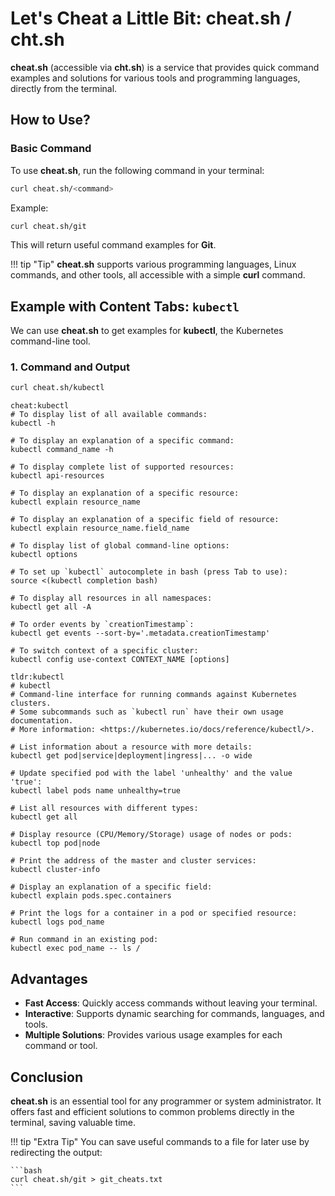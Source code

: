 
# Let's Cheat a Little Bit: cheat.sh / cht.sh

**cheat.sh** (accessible via **cht.sh**) is a service that provides quick command examples and solutions for various tools and programming languages, directly from the terminal.

## How to Use?

### Basic Command

To use **cheat.sh**, run the following command in your terminal:

```bash
curl cheat.sh/<command>
```

Example:

```bash
curl cheat.sh/git
```

This will return useful command examples for **Git**.

!!! tip "Tip"
    **cheat.sh** supports various programming languages, Linux commands, and other tools, all accessible with a simple **curl** command.

## Example with Content Tabs: `kubectl`

We can use **cheat.sh** to get examples for **kubectl**, the Kubernetes command-line tool.

### 1. **Command and Output**

<tabs>
<tab title="Command">

```bash
curl cheat.sh/kubectl
```

</tab>
<tab title="Result">

```
cheat:kubectl 
# To display list of all available commands:
kubectl -h

# To display an explanation of a specific command:
kubectl command_name -h

# To display complete list of supported resources:
kubectl api-resources

# To display an explanation of a specific resource:
kubectl explain resource_name

# To display an explanation of a specific field of resource:
kubectl explain resource_name.field_name

# To display list of global command-line options:
kubectl options

# To set up `kubectl` autocomplete in bash (press Tab to use):
source <(kubectl completion bash)

# To display all resources in all namespaces:
kubectl get all -A

# To order events by `creationTimestamp`:
kubectl get events --sort-by='.metadata.creationTimestamp'

# To switch context of a specific cluster:
kubectl config use-context CONTEXT_NAME [options]

tldr:kubectl 
# kubectl
# Command-line interface for running commands against Kubernetes clusters.
# Some subcommands such as `kubectl run` have their own usage documentation.
# More information: <https://kubernetes.io/docs/reference/kubectl/>.

# List information about a resource with more details:
kubectl get pod|service|deployment|ingress|... -o wide

# Update specified pod with the label 'unhealthy' and the value 'true':
kubectl label pods name unhealthy=true

# List all resources with different types:
kubectl get all

# Display resource (CPU/Memory/Storage) usage of nodes or pods:
kubectl top pod|node

# Print the address of the master and cluster services:
kubectl cluster-info

# Display an explanation of a specific field:
kubectl explain pods.spec.containers

# Print the logs for a container in a pod or specified resource:
kubectl logs pod_name

# Run command in an existing pod:
kubectl exec pod_name -- ls /
```

</tab>
</tabs>

## Advantages

- **Fast Access**: Quickly access commands without leaving your terminal.
- **Interactive**: Supports dynamic searching for commands, languages, and tools.
- **Multiple Solutions**: Provides various usage examples for each command or tool.

## Conclusion

**cheat.sh** is an essential tool for any programmer or system administrator. It offers fast and efficient solutions to common problems directly in the terminal, saving valuable time.

!!! tip "Extra Tip"
    You can save useful commands to a file for later use by redirecting the output:
    
    ```bash
    curl cheat.sh/git > git_cheats.txt
    ```

